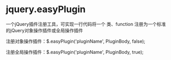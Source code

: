 # jquery.easyPlugin
一个jQuery插件注册工具，可实现一行代码将一个 类、function 注册为一个标准的jQuery对象操作插件或全局操作插件

注册对象操作插件：$.easyPlugin('pluginName', PluginBody, false);

注册全局操作插件：$.easyPlugin('pluginName', PluginBody, true);
